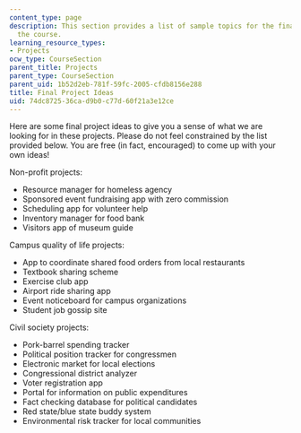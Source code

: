```yaml
---
content_type: page
description: This section provides a list of sample topics for the final project of
  the course.
learning_resource_types:
- Projects
ocw_type: CourseSection
parent_title: Projects
parent_type: CourseSection
parent_uid: 1b52d2eb-781f-59fc-2005-cfdb8156e288
title: Final Project Ideas
uid: 74dc8725-36ca-d9b0-c77d-60f21a3e12ce
---
```


Here are some final project ideas to give you a sense of what we are looking for in these projects. Please do not feel constrained by the list provided below. You are free (in fact, encouraged) to come up with your own ideas!

Non-profit projects:

*   Resource manager for homeless agency
*   Sponsored event fundraising app with zero commission
*   Scheduling app for volunteer help
*   Inventory manager for food bank
*   Visitors app of museum guide

Campus quality of life projects:

*   App to coordinate shared food orders from local restaurants
*   Textbook sharing scheme
*   Exercise club app
*   Airport ride sharing app
*   Event noticeboard for campus organizations
*   Student job gossip site

Civil society projects:

*   Pork-barrel spending tracker
*   Political position tracker for congressmen
*   Electronic market for local elections
*   Congressional district analyzer
*   Voter registration app
*   Portal for information on public expenditures
*   Fact checking database for political candidates
*   Red state/blue state buddy system
*   Environmental risk tracker for local communities